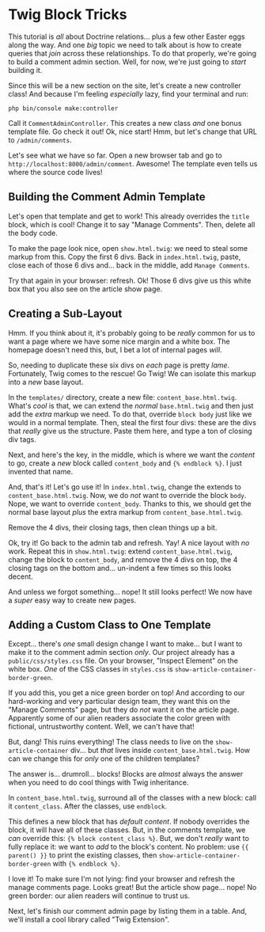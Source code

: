 # Twig Block Tricks

This tutorial is *all* about Doctrine relations... plus a few other Easter eggs
along the way. And one *big* topic we need to talk about is how to create queries
that *join* across these relationships. To do that properly, we're going to build
a comment admin section. Well, for now, we're just going to *start* building it.

Since this will be a new section on the site, let's create a new controller class!
And because I'm feeling *especially* lazy, find your terminal and run:

```terminal
php bin/console make:controller
```

Call it `CommentAdminController`. This creates a new class *and* one bonus
template file. Go check it out! Ok, nice start! Hmm, but let's change that URL
to `/admin/comments`.

Let's see what we have so far. Open a new browser tab and go to
`http://localhost:8000/admin/comment`. Awesome! The template even tells us where
the source code lives!

## Building the Comment Admin Template

Let's open that template and get to work! This already overrides the `title` block,
which is cool! Change it to say "Manage Comments". Then, delete all the body code.

To make the page look nice, open `show.html.twig`: we need to steal some markup
from this. Copy the first 6 divs. Back in `index.html.twig`, paste, close each
of those 6 divs and... back in the middle, add `Manage Comments`.

Try that again in your browser: refresh. Ok! Those 6 divs give us this white
box that you also see on the article show page.

## Creating a Sub-Layout

Hmm. If you think about it, it's probably going to be *really* common for us to
want a page where we have some nice margin and a white box. The homepage doesn't
need this, but, I bet a lot of internal pages *will*.

So, needing to duplicate these six divs on *each* page is pretty *lame*. Fortunately,
Twig comes to the rescue! Go Twig! We can isolate this markup into a *new* base
layout.

In the `templates/` directory, create a new file: `content_base.html.twig`. What's
*cool* is that, we can extend the *normal* `base.html.twig` and then just add the
*extra* markup we need. To do that, override `block body` just like we would in
a normal template. Then, steal the first four divs: these are the divs that *really*
give us the structure. Paste them here, and type a ton of closing div tags.

Next, and here's the key, in the middle, which is where we want the *content* to
go, create a *new* block called `content_body` and `{% endblock %}`. I just invented
that name.

And, that's it! Let's go use it! In `index.html.twig`, change the extends to
`content_base.html.twig`. Now, we do *not* want to override the block `body`. Nope,
we want to override `content_body`. Thanks to this, we should get the normal base
layout *plus* the extra markup from `content_base.html.twig`.

Remove the 4 divs, their closing tags, then clean things up a bit.

Ok, try it! Go back to the admin tab and refresh. Yay! A nice layout with *no* work.
Repeat this in `show.html.twig`: extend `content_base.html.twig`, change the block
to `content_body`, and remove the 4 divs on top, the 4 closing tags on the bottom
and... un-indent a few times so this looks decent.

And unless we forgot something... nope! It still looks perfect! We now have a
*super* easy way to create new pages.

## Adding a Custom Class to One Template

Except... there's *one* small design change I want to make... but I want to make
it to the comment admin section *only*. Our project already has a `public/css/styles.css`
file. On your browser, "Inspect Element" on the white box. *One* of the CSS classes
in `styles.css` is `show-article-container-border-green`.

If you add this, you get a nice green border on top! And according to our hard-working
and very particular design team, they want this on the "Manage Comments" page, but
they do *not* want it on the article page. Apparently some of our alien readers
associate the color green with fictional, untrustworthy content. Well, we can't
have that!

But, dang! This ruins everything! The class needs to live on the `show-article-container`
div... but *that* lives inside `content_base.html.twig`. How can we change this
for *only* one of the children templates?

The answer is... drumroll... blocks! Blocks are *almost* always the answer when
you need to do cool things with Twig inheritance.

In `content_base.html.twig`, surround all of the classes with a new block: call
it `content_class`. After the classes, use `endblock`.

This defines a new block that has *default content*. If nobody overrides the block,
it will have all of these classes. But, in the comments template, we *can* override
this: `{% block content_class %}`. But, we don't *really* want to fully replace it:
we want to *add* to the block's content. No problem: use `{{ parent() }}` to print
the existing classes, then `show-article-container-border-green` with `{% endblock %}`.

I love it! To make sure I'm not lying: find your browser and refresh the manage
comments page. Looks great! But the article show page... nope! No green border:
our alien readers will continue to trust us.

Next, let's finish our comment admin page by listing them in a table. And, we'll
install a cool library called "Twig Extension".
